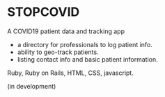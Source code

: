 # STOPCOVID

A COVID19 patient data and tracking app
* a directory for professionals to log patient info.
* ability to geo-track patients.
* listing contact info and basic patient information.

Ruby, Ruby on Rails, HTML, CSS, javascript.

(in development)
